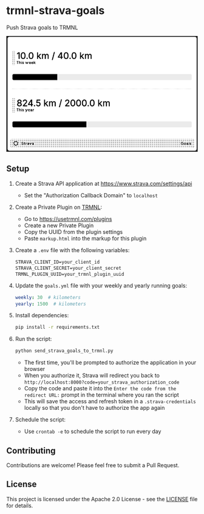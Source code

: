 # trmnl-strava-goals

Push Strava goals to TRMNL

![trmnl-strava-goals](trmnl-strava-goals.png)

## Setup

1. Create a Strava API application at https://www.strava.com/settings/api
   - Set the "Authorization Callback Domain" to `localhost`

2. Create a Private Plugin on [TRMNL](https://usetrmnl.com/):
   - Go to https://usetrmnl.com/plugins
   - Create a new Private Plugin
   - Copy the UUID from the plugin settings
   - Paste `markup.html` into the markup for this plugin

3. Create a `.env` file with the following variables:
   ```
   STRAVA_CLIENT_ID=your_client_id
   STRAVA_CLIENT_SECRET=your_client_secret
   TRMNL_PLUGIN_UUID=your_trmnl_plugin_uuid
   ```

4. Update the `goals.yml` file with your weekly and yearly running goals:
   ```yaml
   weekly: 30  # kilometers
   yearly: 1500  # kilometers
   ```

5. Install dependencies:
   ```bash
   pip install -r requirements.txt
   ```

6. Run the script:
   ```bash
   python send_strava_goals_to_trmnl.py
   ```
   - The first time, you'll be prompted to authorize the application in your browser
   - When you authorize it, Strava will redirect you back to `http://localhost:8000?code=your_strava_authorization_code`
   - Copy the code and paste it into the `Enter the code from the redirect URL:` prompt in the terminal where you ran the script
   - This will save the access and refresh token in a `.strava-credentials` locally so that you don't have to authorize the app again

7. Schedule the script:
   - Use `crontab -e` to schedule the script to run every day

## Contributing

Contributions are welcome! Please feel free to submit a Pull Request.

## License

This project is licensed under the Apache 2.0 License - see the [LICENSE](LICENSE) file for details.
